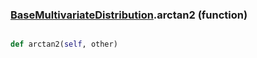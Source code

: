 ### [BaseMultivariateDistribution](BaseMultivariateDistribution.md).arctan2 (function)


```py

def arctan2(self, other)

```


